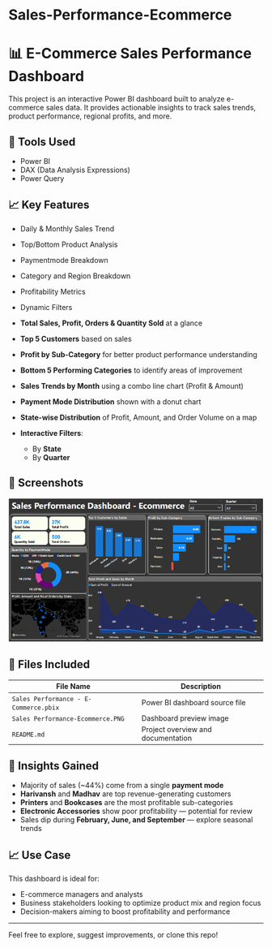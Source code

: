 # Sales-Performance-Ecommerce
# 📊 E-Commerce Sales Performance Dashboard

This project is an interactive Power BI dashboard built to analyze e-commerce sales data. It provides actionable insights to track sales trends, product performance, regional profits, and more.

## 🧰 Tools Used
- Power BI
- DAX (Data Analysis Expressions)
- Power Query


## 📈 Key Features
- Daily & Monthly Sales Trend
- Top/Bottom Product Analysis
- Paymentmode Breakdown
- Category and Region Breakdown
- Profitability Metrics
- Dynamic Filters

- **Total Sales, Profit, Orders & Quantity Sold** at a glance
- **Top 5 Customers** based on sales
- **Profit by Sub-Category** for better product performance understanding
- **Bottom 5 Performing Categories** to identify areas of improvement
- **Sales Trends by Month** using a combo line chart (Profit & Amount)
- **Payment Mode Distribution** shown with a donut chart
- **State-wise Distribution** of Profit, Amount, and Order Volume on a map
- **Interactive Filters**:
  - By **State**
  - By **Quarter**

## 📸 Screenshots
![Dashboard Overview](./Sales%20Performance-E-commerce.PNG)


## 📂 Files Included

| File Name                               | Description                                |
|----------------------------------------|--------------------------------------------|
| `Sales Performance - E-Commerce.pbix`  | Power BI dashboard source file             |
| `Sales Performance-Ecommerce.PNG`      | Dashboard preview image                    |
| `README.md`                            | Project overview and documentation         |


## 🚀 Insights Gained

- Majority of sales (~44%) come from a single **payment mode**
- **Harivansh** and **Madhav** are top revenue-generating customers
- **Printers** and **Bookcases** are the most profitable sub-categories
- **Electronic Accessories** show poor profitability — potential for review
- Sales dip during **February, June, and September** — explore seasonal trends


## 📈 Use Case

This dashboard is ideal for:
- E-commerce managers and analysts
- Business stakeholders looking to optimize product mix and region focus
- Decision-makers aiming to boost profitability and performance


---

Feel free to explore, suggest improvements, or clone this repo!
